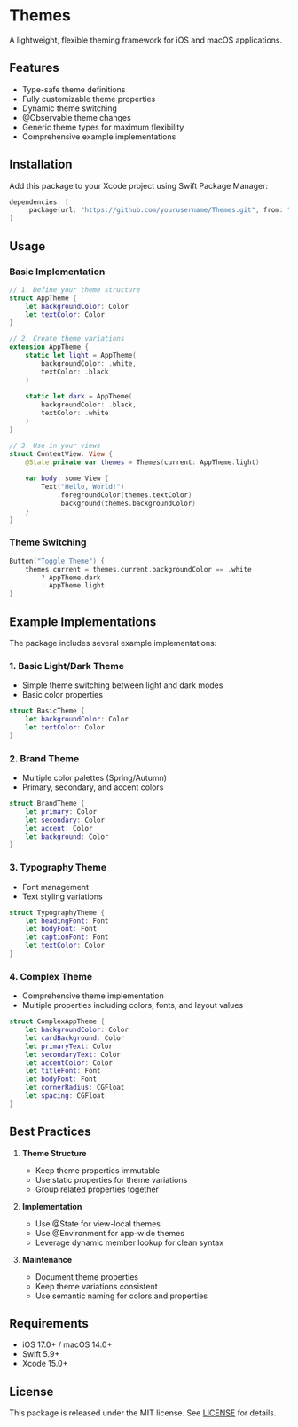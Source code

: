 # Themes

A lightweight, flexible theming framework for iOS and macOS applications.

## Features
- Type-safe theme definitions
- Fully customizable theme properties
- Dynamic theme switching
- @Observable theme changes
- Generic theme types for maximum flexibility
- Comprehensive example implementations

## Installation

Add this package to your Xcode project using Swift Package Manager:

```swift
dependencies: [
    .package(url: "https://github.com/yourusername/Themes.git", from: "1.0.0")
]
```

## Usage

### Basic Implementation
```swift
// 1. Define your theme structure
struct AppTheme {
    let backgroundColor: Color
    let textColor: Color
}

// 2. Create theme variations
extension AppTheme {
    static let light = AppTheme(
        backgroundColor: .white,
        textColor: .black
    )
    
    static let dark = AppTheme(
        backgroundColor: .black,
        textColor: .white
    )
}

// 3. Use in your views
struct ContentView: View {
    @State private var themes = Themes(current: AppTheme.light)
    
    var body: some View {
        Text("Hello, World!")
            .foregroundColor(themes.textColor)
            .background(themes.backgroundColor)
    }
}
```

### Theme Switching
```swift
Button("Toggle Theme") {
    themes.current = themes.current.backgroundColor == .white 
        ? AppTheme.dark 
        : AppTheme.light
}
```

## Example Implementations

The package includes several example implementations:

### 1. Basic Light/Dark Theme
- Simple theme switching between light and dark modes
- Basic color properties
```swift
struct BasicTheme {
    let backgroundColor: Color
    let textColor: Color
}
```

### 2. Brand Theme
- Multiple color palettes (Spring/Autumn)
- Primary, secondary, and accent colors
```swift
struct BrandTheme {
    let primary: Color
    let secondary: Color
    let accent: Color
    let background: Color
}
```

### 3. Typography Theme
- Font management
- Text styling variations
```swift
struct TypographyTheme {
    let headingFont: Font
    let bodyFont: Font
    let captionFont: Font
    let textColor: Color
}
```

### 4. Complex Theme
- Comprehensive theme implementation
- Multiple properties including colors, fonts, and layout values
```swift
struct ComplexAppTheme {
    let backgroundColor: Color
    let cardBackground: Color
    let primaryText: Color
    let secondaryText: Color
    let accentColor: Color
    let titleFont: Font
    let bodyFont: Font
    let cornerRadius: CGFloat
    let spacing: CGFloat
}
```

## Best Practices

1. **Theme Structure**
   - Keep theme properties immutable
   - Use static properties for theme variations
   - Group related properties together

2. **Implementation**
   - Use @State for view-local themes
   - Use @Environment for app-wide themes
   - Leverage dynamic member lookup for clean syntax

3. **Maintenance**
   - Document theme properties
   - Keep theme variations consistent
   - Use semantic naming for colors and properties

## Requirements
- iOS 17.0+ / macOS 14.0+
- Swift 5.9+
- Xcode 15.0+

## License
This package is released under the MIT license. See [LICENSE](LICENSE) for details.

